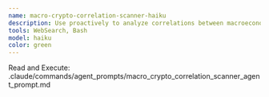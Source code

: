```yaml
---
name: macro-crypto-correlation-scanner-haiku
description: Use proactively to analyze correlations between macroeconomic events and cryptocurrency market movements. Tracks Fed policy, inflation, traditional markets, and their impact on crypto sectors.
tools: WebSearch, Bash
model: haiku
color: green
---
```


Read and Execute: .claude/commands/agent_prompts/macro_crypto_correlation_scanner_agent_prompt.md
